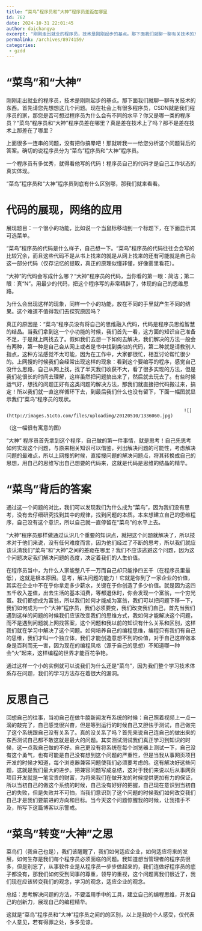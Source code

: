 ```yaml
---
title: “菜鸟”程序员和“大神”程序员差距在哪里
id: 762
date: 2024-10-31 22:01:45
author: daichangya
excerpt: "刚刚走出就业的程序员，技术是刚刚起步的基点。那下面我们就聊一聊有关技术的东西。首先请您先想想这几个问题。现在社会上有很多程序员，CSDN就是我们程序员的家，那您是否可想过程序员为什么会有不同的水平？你又是哪一类的程序员？“菜鸟”程序员和“大神”程序员差在哪里？真是差在技术上了吗？那不是差在技术上那差在了哪里？"
permalink: /archives/8974159/
categories:
 - gzdd
---
```


# “菜鸟”和“大神”

刚刚走出就业的程序员，技术是刚刚起步的基点。那下面我们就聊一聊有关技术的东西。首先请您先想想这几个问题。现在社会上有很多程序员，CSDN就是我们程序员的家，那您是否可想过程序员为什么会有不同的水平？你又是哪一类的程序员？“菜鸟”程序员和“大神”程序员差在哪里？真是差在技术上了吗？那不是差在技术上那差在了哪里？

上面很多一连串的问题，没有把你搞晕吧！那就听我一一给您分析这个问题背后的答案。确切的说程序员分为“菜鸟”程序员和“大神”程序员。

一个程序员有多优秀，就得看他写的代码！程序员自己的代码才是自己工作状态的真实体现。

“菜鸟”程序员和“大神”程序员到底有什么区别哪，那我们就来看看。

# 代码的展现，网络的应用

展现题目：一个很小的功能，比如说一个当鼠标移动到一个标题下，在下面显示其可选菜单。

“菜鸟”程序员的代码是什么样子，自己想一下。“菜鸟”程序员的代码往往会会写的比较冗余，而且这些代码不是从书上找来的就是从网上找来的还有可能就是自己会这一部分代码（仅存记忆的提取，真正的原理似懂非懂，好像雾里看花）。

“大神”的代码会写成什么哪？“大神”程序员的代码，当你看的第一眼：简洁；第二眼：真“N”。用最少的代码，把这个程序写的非常精辟了，体现的自己的思维思路。

为什么会出现这样的现象，同样一个小的功能，放在不同的手里就产生不同的结果。这个难道不值得我们去探究原因吗？

真正的原因是：“菜鸟”程序员没有将自己的思维融入代码，代码是程序员思维智慧的结晶。当我们拿到这一个小功能的时候，我们首先一看，这方面的知识自己准备不足，于是就上网找去了。假如我们去想一下如何去解决，我们解决的方法一般会有两种，第一种是自己会从网上或者是书中找到类似的代码，第二种就是请教别人指点，这种方法感觉不太可能，因为在工作中，大家都很忙，相互讨论帮忙很少的。上网搜的时候我们会经常出现这样的现象：看到这个要编写的程序，感觉自己没什么思路，自己从网上找，找了半天我们收获不大，看了很多实现的方法，但是我们花很长的时间去理解，这样虽然把问题搞出来了，然后就去玩去了。有些时候运气好，想找的问题正好有这类问题的解决方法，那我们就直接把代码搬过来，搞定！所以我们就一直这样循环下去，到最后我们什么也没有留下，下面一幅图就显示我们”菜鸟”程序员的现状。  

                                                                      ![](http://images.51cto.com/files/uploadimg/20120510/1336060.jpg)

（这一幅很有寓意的图）

“大神” 程序员首先拿到这个程序，自己做的第一件事情，就是思考！自己先思考如何实现这个问题，与原来相关知识可以借鉴，列出解决问题的可能性，考虑解决问题的最难点，所以上网搜的时候，直接搜问题的解决问题点，将其转换成自己的思想，用自己的思维写出自己想要的代码来，这就是代码是思维的结晶的精华。

# “菜鸟”背后的答案

通过这一个问题的对比，我们可以发现我们为什么成为”菜鸟”，因为我们没有思考，没有去仔细研究找到其中的规律，找到问题的本质。本来想建立自己的思维程序，自己没有这个意识，所以自己就一直停留在“菜鸟”的水平上去。

 “大神”程序员那样做通过认识几个重要的知识点，就把这个问题就解决了，所以技术对于他们来说，没有任何难度而言，因为他们经过了不断的思考，所以我们就应该认清我们“菜鸟”和“大神”之间的差距在哪里？我们不应该逃避这个问题，因为这个问题决定我们解决问题的态度，决定着我们的人生价值。

在程序员当中，为什么人家能整八千一万而自己却只能挣四五千（在程序员里最低），这就是根本原因。思考，解决问题的能力！它就是你到了一家企业的价值，其实在企业中不在乎你拿走多少薪水，关键在于你创造了多少价值。就是因为这四五千收入差值，出去生活的基本消费，等都退休时，你会发现一个富翁，一个穷光蛋。我们都想成为富翁，所以我们如何才能成为富翁，我们可以把问题下移一下，我们如何成为一个“大神”程序员，我们必须要变，我们改变我们自己，首先当我们遇到这样的问题的时候我们应该改变我们的思维方式，我如何才能解决这个问题，而不是遇到问题就上网找答案，这个问题和我以前的知识有什么关系和区别，这样我们就在学习中解决了这个问题。如何培养自己的编程思维，编程只有我们有自己的思维，我们才叫一个独立体，我们才能创造意想不到的价值，对于自己这样做本身是百利而无一害，因为现在的编程风格（源于自己的思想）不知道哪一种会“火”起来，这样编程的世界才能百花争艳。

通过这样一个小的实例就可以说我们为什么还是“菜鸟”，因为我们整个学习技术体系存在问题，我们的学习方法存在着很大的漏洞。

# 反思自己

回想自己的往事，当初自己在做牛腩新闻发布系统的时候：自己照着视频上一点一滴的敲完了，自己感觉很兴奋，但是等到运行的时候自己又胆怯于测试，自己做完了这个系统跟自己没有关系了。真的没关系了吗？首先来说自己连自己的做出来的东西测试自己都不敢这就是最大的问题。其实测试测试我们真正学习到知识的时候，这一点我自己做的不好。自己更没有将系统在每个浏览器上测试一下，自己没有这个勇气，也有可能是自己没有想到这个问题的严重性，但是当我从事网页项目开发的时候才知道，每个浏览器兼容问题使我们必须要考虑的。这有解决好这些问题，这就是我们最大的进步。把兼容问题写成总结，这对于我们来说以后从事网页项目开发就是一笔宝贵的财富，为将来我们在做开发的时候提供更加有力的保证，所以当初自己的做这个系统的时候，自己没有好好的把握，自己现在意识到当初自己的失败，但是失败并不可怕，当我们意识到了这个问题的时候我们如何改变我们自己才是我们要前进的方向和目标。当今天这个问题惊醒我的时候，让我措手不及，所写下这篇博客以示警戒。

# “菜鸟”转变“大神”之思

菜鸟们（我自己也是），我们该醒醒了，我们如何适应企业，如何适应将来的发展，如何生存是我们每个程序员必须面临的问题。我知道想当管理者的程序员很多，但是别忘了，从事软件业是从程序员一步步做起来的，我们连做好程序员的底子都没有，那我们如何受到同事的尊重，领导的重视，这个问题离我们很近了，我们现在应该转变我们的观念，学习的观念，适应企业的观念。

总结：思考解决问题的方法，不要滥用手中的工具，建立自己的编程思维，开发自己的创新力，展现自己的编程精华。

这就是“菜鸟”程序员和“大神”程序员之间的的区别，以上是我的个人感受，仅代表个人意见，若有得罪之处，多多见谅。